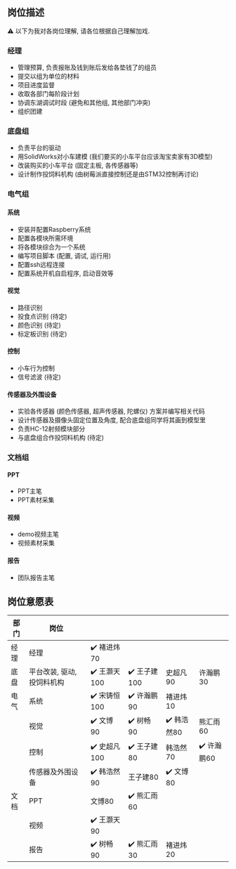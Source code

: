## 岗位描述

⚠️ 以下为我对各岗位理解, 请各位根据自己理解加戏.

### 经理

- 管理预算, 负责报账及钱到账后发给各垫钱了的组员
- 提交以组为单位的材料
- 项目进度监督
- 收取各部门每阶段计划
- 协调东湖调试时段 (避免和其他组, 其他部门冲突)
- 组织团建

### 底盘组

- 负责平台的驱动
- 用SolidWorks对小车建模 (我们要买的小车平台应该淘宝卖家有3D模型)
- 改装购买的小车平台 (固定主板, 各传感器等)
- 设计制作投饲料机构 (由树莓派直接控制还是由STM32控制再讨论)

### 电气组

#### 系统

- 安装并配置Raspberry系统
- 配置各模块所需环境
- 将各模块综合为一个系统
- 编写项目脚本 (配置, 调试, 运行用)
- 配置ssh远程连接
- 配置系统开机自启程序, 启动音效等

#### 视觉

- 路径识别
- 投食点识别 (待定)
- 颜色识别 (待定)
- 标定板识别 (待定)

#### 控制

- 小车行为控制
- 信号滤波 (待定)

#### 传感器及外围设备

- 实验各传感器 (颜色传感器, 超声传感器, 陀螺仪) 方案并编写相关代码
- 设计传感器及摄像头固定位置及角度, 配合底盘组同学将其画到模型里
- 负责HC-12射频模块部分
- 与底盘组合作投饲料机构 (待定)

### 文档组

#### PPT

- PPT主笔
- PPT素材采集

#### 视频

- demo视频主笔
- 视频素材采集

#### 报告

- 团队报告主笔

## 岗位意愿表

| 部门 | 岗位                       |                              |                              |                             |                             |
| ---- | -------------------------- | ---------------------------- | ---------------------------- | --------------------------- | --------------------------- |
| 经理 | 经理                       | :heavy_check_mark: 褚进炜70  |                              |                             |                             |
| 底盘 | 平台改装, 驱动, 投饲料机构 | :heavy_check_mark: 王灏天100 | :heavy_check_mark: 王子建100 | 史超凡90                    | 许瀚鹏30                    |
| 电气 | 系统                       | :heavy_check_mark: 宋铸恒100 | :heavy_check_mark: 许瀚鹏90  | 褚进炜10                    |                             |
|      | 视觉                       | :heavy_check_mark: 文博90    | :heavy_check_mark: 树畅90    | :heavy_check_mark: 韩浩然80 | 熊汇雨60                    |
|      | 控制                       | :heavy_check_mark: 史超凡100 | :heavy_check_mark: 王子建80  | 韩浩然70                    | :heavy_check_mark: 许瀚鹏60 |
|      | 传感器及外围设备           | :heavy_check_mark: 韩浩然90  | 王子建80                     | :heavy_check_mark: 文博80   |                             |
| 文档 | PPT                        | 文博80                       | :heavy_check_mark: 熊汇雨60  |                             |                             |
|      | 视频                       | :heavy_check_mark: 王灏天90  |                              |                             |                             |
|      | 报告                       | :heavy_check_mark: 树畅90    | :heavy_check_mark: 熊汇雨30  | 褚进炜20                    |                             |